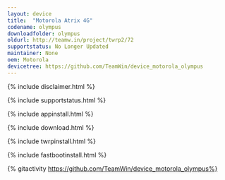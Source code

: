 ```yaml
---
layout: device
title:  "Motorola Atrix 4G"
codename: olympus
downloadfolder: olympus
oldurl: http://teamw.in/project/twrp2/72
supportstatus: No Longer Updated
maintainer: None
oem: Motorola
devicetree: https://github.com/TeamWin/device_motorola_olympus
---
```


{% include disclaimer.html %}

{% include supportstatus.html %}

{% include appinstall.html %}

{% include download.html %}

{% include twrpinstall.html %}

{% include fastbootinstall.html %}

{% gitactivity  https://github.com/TeamWin/device_motorola_olympus%}
